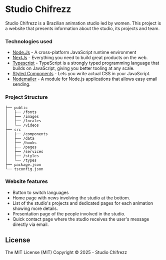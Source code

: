 # Studio Chifrezz

Studio Chifrezz is a Brazilian animation studio led by women.
This project is a website that presents information about the studio, its projects and team.

### Technologies used

- [Node.Js](http://nodejs.org) - A cross-platform JavaScript runtime environment
- [NextJs](https://nextjs.org) - Everything you need to build great products on the web.
- [Typescript](https://www.typescriptlang.org) - TypeScript is a strongly typed programming language that builds on JavaScript, giving you better tooling at any scale.
- [Styled Components](https://styled-components.com) - Lets you write actual CSS in your JavaScript.
- [Nodemailer](https://www.nodemailer.com/) - A module for Node.js applications that allows easy email sending.

### Project Structure

```
├── public
│   ├── /fonts
│   ├── /images
│   ├── /locales
│   └── /videos
├── src
│   ├── /components
│   ├── /data
│   ├── /hooks
│   ├── /pages
│   ├── /services
│   ├── /styles
│   └── /types
├── package.json
└── tsconfig.json
```

### Website features

- Button to switch languages
- Home page with news involving the studio at the bottom.
- List of the studio's projects and dedicated pages for each animation showing more details.
- Presentation page of the people involved in the studio.
- Quick contact page where the studio receives the user's message directly via email.


## License

The MIT License (MIT)
Copyright ©️ 2025 - Studio Chifrezz
